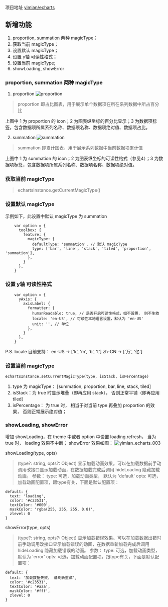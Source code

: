 项目地址 [yimian/echarts](https://github.com/yimian/echarts)
## 新增功能
1. proportion, summation 两种 magicType；
2. 获取当前 magicType；
3. 设置默认 magicType；
4. 设置 y轴 可读性格式；
5. 设置当前 magicType;
6. showLoading, showError

### proportion, summation 两种 magicType
1. proportion
![proportion](https://attachments.tower.im/tower/fa9b554fbdce417190b3eb889082663a?filename=yimian_echarts_001.png)
> proportion 即占比图表，用于展示单个数据项在所在系列数据中所占百分比

上图中 1 为 proportion 的 icon；2 为图表纵坐标的百分比显示；3 为数据项标签，包含数据项所属系列名称、数据项名称、数据项绝对值、数据项占比。


2. summation
![summation](https://attachments.tower.im/tower/2945dc0898ae40b9a203df9805b79138?filename=yimian_echarts_002.png)
> summation 即累计图表，用于展示系列数据中当前数据项累计值

上图中 1 为 summation 的 icon；2 为图表纵坐标的可读性格式（参见4）；3 为数据项标签，包含数据项所属系列名称、数据项名称、数据项绝对值。

### 获取当前 magicType
> echartsInstance.getCurrentMagicType()

### 设置默认 magicType
示例如下，此设置中默认 magicType 为 summation
```
    var option = {
      toolbox: {
        feature: {
          magicType: {
            defaultType: 'summation', // 默认 magicType
            type: ['bar', 'line', 'stack', 'tiled', 'proportion', 'summation'],
          },
        }
      },
    }
```

### 设置 y轴 可读性格式
```
    var option = {
      yAxis: {
        axisLabel: {
          formatter: {
            humanReadable: true, // 是否开启可读性格式，如不设置， 则不生效
            locale: 'en-US', // 可读性本地语言设置，默认为 'en-US'
            unit: '', // 单位
          },
        }
      },
    }
```
P.S.
locale 目前支持：
en-US -> ['k', 'm', 'b', 't']
zh-CN -> ['万', '亿']

### 设置当前 magicType
```
echartsInstance.setCurrentMagicType(type, isStack, isPercentage)
```
1. type 为 magicType： [summation, proportion, bar, line, stack, tiled]
2. isStack：为 true 时显示堆叠（即再应用 stack）， 否则正常平铺（即再应用 tiled）
3. isPercentage： 为 true 时， 相当于对当前 type 再叠加 proportion 的效果， 否则正常展示绝对值；

### showLoading, showError
增加 showLoading，在 theme 中或者 option 中设置 loading.refresh， 当为 true 时， loading 效果不中断；
showError 效果如图：
![yimian_echarts_003](https://attachments.tower.im/tower/33bdd4b7bef242fcabf2ae2532f5554d?filename=yimian_echarts_003.png)

showLoading(type, opts)
> (type?: string, opts?: Object)
显示加载动画效果。可以在加载数据前手动调用改接口显示加载动画，在数据加载完成后调用 hideLoading 隐藏加载动画。
参数：
type: 可选，加载动画类型， 默认为 'default'
opts: 可选，加载动画配置项，跟type有关，下面是默认配置项：
```
default: {
  text: 'loading',
  color: '#c23531',
  textColor: '#000',
  maskColor: 'rgba(255, 255, 255, 0.8)',
  zlevel: 0
}
```

showError(type, opts)
> (type?: string, opts?: Object)
显示加载错误效果。可以在加载数据出错时前手动调用改接口显示加载错误的动画，在数据重新加载完成后调用 hideLoading 隐藏加载错误的动画。
参数：
type: 可选，加载动画类型， 默认为 'error'
opts: 可选，加载动画配置项，跟type有关，下面是默认配置项：
```
default: {
  text: '加载数据失败， 请刷新重试',
  color: '#c23531',
  textColor: '#aaa',
  maskColor: '#fff',
  zlevel: 0
}
```
